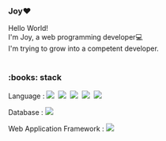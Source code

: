### Joy:heart:
Hello World! <br> 
I'm Joy, a web programming developer:computer: <br>
I'm trying to grow into a competent developer.
<br><br>

<h3>:books: stack</h3>
<p>
Language :
<img src="https://img.shields.io/badge/Java-007396?style=flat-square&logo=Java&logoColor=white"/></a>&nbsp 
<img src="https://img.shields.io/badge/JavaScript-F7DF1E?style=flat-square&logo=javaScript&logoColor=white"/></a>&nbsp 
<img src="https://img.shields.io/badge/jQuery-0769AD?style=flat-square&logo=jQuery&logoColor=white"/></a>&nbsp 
<img src="https://img.shields.io/badge/HTML5-E34F26?style=flat-square&logo=html5&logoColor=white"/></a>&nbsp 
<img src="https://img.shields.io/badge/CSS3-1572B6?style=flat-square&logo=css3&logoColor=white"/></a>&nbsp 
</p>
<p>
Database : 
<img src="https://img.shields.io/badge/Oracle-F80000?style=flat-square&logo=Oracle&logoColor=white"/></a>&nbsp
</p>
<p>
Web Application Framework : 
<img src="https://img.shields.io/badge/Spring-6DB33F?style=flat-square&logo=Spring&logoColor=white"/></a>&nbsp
</p>
<!--
**joyeeek/joyeeek** is a ✨ _special_ ✨ repository because its `README.md` (this file) appears on your GitHub profile.

Here are some ideas to get you started:

- 🔭 I’m currently working on ...
- 🌱 I’m currently learning ...
- 👯 I’m looking to collaborate on ...
- 🤔 I’m looking for help with ...
- 💬 Ask me about ...
- 📫 How to reach me: ...
- 😄 Pronouns: ...
- ⚡ Fun fact: ...
-->
